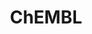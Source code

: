 ---
layout: default
bigquery: https://console.cloud.google.com/bigquery?p=patents-public-data&d=ebi_chembl&page=dataset
citation: '"The ChEMBL database in 2017." Anna Gaulton, Anne Hersey, Michał Nowotka,
  A Patrícia Bento, Jon Chambers, David Mendez, Prudence Mutowo, Francis Atkinson,
  Louisa J Bellis, Elena Cibrián-Uhalte, Mark Davies, Nathan Dedman, Anneli Karlsson,
  María Paula Magariños, John P Overington, George Papadatos, Ines Smit, Andrew R
  Leach Nucleic acids Research (2017) 45 (Database Issue), D945-D954'
contributors: European Bioinformatics Institute
cost: None
description: ChEMBL Data is a manually curated database of small molecules used in
  drug discovery, including information about existing patented drugs.
documentation: 'schema: https://www.ebi.ac.uk/chembl/db_schema


  '
last_edit: 04/13/2022, 08:53:14
location: https://console.cloud.google.com/marketplace/product/google_patents_public_datasets/chembl
maintained_by: EMBL-EBI, an outstation of European Molecular Biology Laboratory
related_publications: '

  ChEMBL: towards direct deposition of bioassay data.


  Mendez D, Gaulton A, Bento AP, Chambers J, De Veij M, Félix E, Magariños MP, Mosquera
  JF, Mutowo P, Nowotka M, Gordillo-Marañón M, Hunter F, Junco L, Mugumbate G, Rodriguez-Lopez
  M, Atkinson F, Bosc N, Radoux CJ, Segura-Cabrera A, Hersey A, Leach AR.


  — Nucleic Acids Res. 2019; 47(D1):D930-D940. doi: 10.1093/nar/gky1075

  '
schema_fields:
- db_source
- creation_date
- parent_type
- assay_tissue
- tid_fixed
- canonical_smiles
- description
- src_short_name
- mw_freebase
- hbd_lipinski
- subgroup
- sitecomp_id
- doi
- enzyme_tid
- cell_source_tax_id
- definition
- pathway_id
- level4_description
- alert_set_id
- molfile
- withdrawn_class
- formulation_id
- num_lipinski_ro5_violations
- ddd_id
- level1_description
- oc_id
- source
- mc_organism
- uo_units
- updated_by
- site_id
- mutation
- activity_count
- applicant_full_name
- downgraded
- standard_value
- clo_id
- compound_name
- chirality
- ddd_comment
- who_name
- mol_irac_id
- drug_substance_flag
- caloha_id
- dosed_ingredient
- organism
- mol_frac_id
- cell_ontology_id
- prod_pat_id
- aspect
- met_comment
- met_conversion
- mc_tax_id
- related_tid
- inorganic_flag
- qed_weighted
- path
- hrac_class_id
- usan_substem
- domain_type
- alert_id
- ddd_value
- disease_efficacy
- warnref_id
- ad_type
- label
- src_compound_id
- parent_molregno
- prediction_method
- assay_class_id
- met_id
- drugind_id
- mesh_heading
- mc_target_accession
- domain_name
- parenteral
- parent_id
- warning_id
- homologue
- site_name
- hba_lipinski
- helm_notation
- component_synonym
- innovator_company
- parent_go_id
- res_stem_id
- research_stem
- direct_interaction
- accession
- published_relation
- co_stem_id
- class_type
- mesh_id
- product_id
- tid
- qudt_units
- tax_id
- metabolite_record_id
- published_units
- warning_description
- delist_flag
- ref_type
- authors
- major_class
- component_id
- pubmed_id
- synonyms
- irac_code
- ass_cls_map_id
- job_id
- previous_company
- orig_description
- protein_class_id
- sei
- hba
- first_approval
- ddd_units
- target_desc
- as_id
- compound_key
- abstract
- efo_term
- rtb
- acd_logp
- oral
- comments
- psa
- mechanism_comment
- submission_date
- cx_most_apka
- standard_type
- name
- max_phase_for_ind
- mw_monoisotopic
- assay_source
- acd_most_bpka
- usan_year
- hbd
- indref_id
- level3_description
- selectivity_comment
- standard_inchi
- l8
- cl_lincs_id
- standard_inchi_key
- stem
- first_in_class
- mc_target_type
- target_mapping
- mol_hrac_id
- num_ro5_violations
- text_value
- cx_logp
- domain_id
- lle
- doc_id
- last_page
- protein_class_synonym
- chembl_id
- l4
- actsm_id
- first_page
- patent_id
- metref_id
- patent_no
- tissue_id
- substrate_record_id
- l2
- potential_duplicate
- std_act_id
- usan_stem
- aidx
- data_validity_comment
- isoform
- active_molregno
- db_version
- active_ingredient
- mecref_id
- sequence_md5sum
- activity_comment
- src_assay_id
- ridx
- cidx
- alert_name
- activity_id
- num_alerts
- efo_id
- assay_organism
- trade_name
- confidence
- assay_param_id
- ref_url
- relationship_type
- type
- warning_class
- max_phase
- mc_target_name
- cell_description
- ap_id
- idx
- ddd_admr
- le
- level2_description
- stat
- parameter_type
- frac_class_id
- level2
- ref_id
- smid
- warning_country
- bei
- issue
- country
- acd_logd
- assay_category
- domain_description
- comp_class_id
- compsyn_id
- natural_product
- curated_by
- protein_class_desc
- value
- warning_year
- mol_atc_id
- toid
- binding_site_comment
- units
- assay_cell_type
- cell_source_organism
- l6
- withdrawn_reason
- company
- syn_type
- cell_name
- frac_code
- aromatic_rings
- target_type
- cellosaurus_id
- targrel_id
- topical
- standard_units
- nda_type
- ro3_pass
- mechanism_of_action
- molecule_type
- bao_id
- published_value
- irac_class_id
- cell_id
- pref_name
- record_id
- assay_strain
- withdrawn_flag
- normal_range_min
- dosage_form
- relationship
- structure_type
- doc_type
- confidence_score
- assay_type
- molecular_species
- pathway_key
- l1
- level1
- level4
- year
- annotation
- warning_type
- assay_desc
- start_position
- standard_relation
- go_id
- withdrawn_year
- assay_test_type
- drug_record_id
- full_molformula
- standard_flag
- l7
- class_level
- molregno
- status
- uberon_id
- usan_stem_definition
- acd_most_apka
- entity_id
- bao_format
- cx_most_bpka
- assay_subcellular_fraction
- black_box_warning
- alogp
- sequence
- entity_type
- patent_use_code
- version
- enzyme_name
- approval_date
- full_mwt
- who_extra
- strength
- volume
- published_type
- last_active
- result_flag
- targcomp_id
- species_group_flag
- chebi_par_id
- level5
- upper_value
- journal
- molsyn_id
- therapeutic_flag
- src_description
- rgid
- indication_class
- publication_number
- tbl
- bto_id
- log_id
- parameter_value
- variant_id
- relation
- smarts
- priority
- ingredient
- atc_code
- prodrug
- src_id
- component_type
- protclasssyn_id
- usan_stem_id
- assay_id
- normal_range_max
- standard_upper_value
- short_name
- updated_on
- cell_source_tissue
- comp_go_id
- compd_id
- title
- molecular_mechanism
- route
- heavy_atoms
- l5
- mec_id
- set_name
- source_domain_id
- assay_tax_id
- end_position
- biocomp_id
- hrac_code
- patent_expire_date
- action_type
- availability_type
- standard_text_value
- polymer_flag
- site_residues
- withdrawn_country
- curation_comment
- stem_class
- pchembl_value
- drug_product_flag
- bao_endpoint
- cx_logd
- level3
- relationship_desc
- l3
- predbind_id
- cpd_str_alert_id
shortname: chembl
tags:
- biotechnology
- health
- chemical
- bioinformatics
- medical
terms_of_use: CC BY-SA 3.0
title: ChEMBL
uuid: e232a192-965c-4ec9-904c-155b6dfe56c5
---
